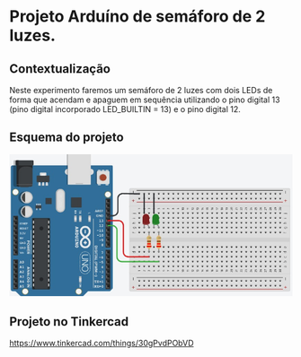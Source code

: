 # Projeto Arduíno de semáforo de 2 luzes.

## Contextualização

Neste experimento faremos um semáforo de 2 luzes com dois LEDs de forma  que acendam e apaguem em sequência utilizando o pino digital 13 (pino digital incorporado LED_BUILTIN = 13) e o pino digital 12. 

## Esquema do projeto

![Esquema do projeto](esquema_projeto.jpg)

## Projeto no Tinkercad

https://www.tinkercad.com/things/30gPvdPObVD